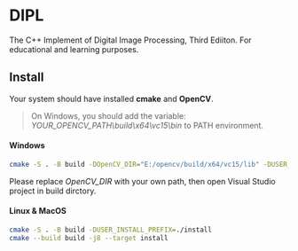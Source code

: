 # DIPL
The C++ Implement of Digital Image Processing, Third Ediiton. For educational and learning purposes.

## Install

Your system should have installed **cmake** and **OpenCV**.

> On Windows, you should add the variable: *YOUR_OPENCV_PATH\build\x64\vc15\bin* to PATH environment. 

#### Windows
```bash
cmake -S . -B build -DOpenCV_DIR="E:/opencv/build/x64/vc15/lib" -DUSER_INSTALL_PREFIX=install
```
Please replace *OpenCV_DIR* with your own path, then open Visual Studio project in build dirctory.

#### Linux & MacOS
```bash
cmake -S . -B build -DUSER_INSTALL_PREFIX=./install
cmake --build build -j8 --target install
```

